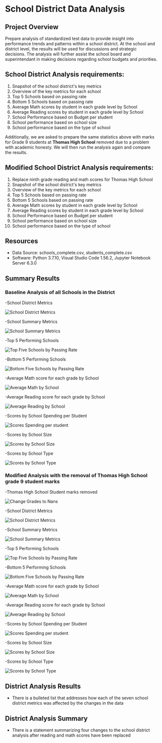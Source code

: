# School District Data Analysis

## Project Overview
Prepare analysis of standardized test data to provide insight into performance trends and patterns within a school district. At the school and district level, the results will be used for discussions and strategic decisions. The analysis will further assist the school board and superintendant in making decisions regarding school budgets and priorities.

## School District Analysis requirements:
1. Snapshot of the school district's key metrics
2. Overview of the key metrics for each school
3. Top 5 Schools based on passing rate
4. Bottom 5 Schools based on passing rate
5. Average Math scores by student in each grade level by School
6. Average Reading scores by student in each grade level by School
7. School Performance based on Budget per student
8. School performance based on school size
9. School performance based on the type of school

Additionally, we are asked to prepare the same statistics above with marks for Grade 9 students at **Thomas High School** removed due to a problem with academic honesty. We will then run the analysis again and compare the results.

## Modified School District Analysis requirements:
1. Replace ninth grade reading and math scores for Thomas High School
2. Snapshot of the school district's key metrics
3. Overview of the key metrics for each school
4. Top 5 Schools based on passing rate
5. Bottom 5 Schools based on passing rate
6. Average Math scores by student in each grade level by School
7. Average Reading scores by student in each grade level by School
8. School Performance based on Budget per student
9. School performance based on school size
10. School performance based on the type of school

## Resources
- Data Source: schools_complete.csv, students_complete.csv
- Software: Python 3.7.10, Visual Studio Code 1.56.2, Jupyter Notebook Server 6.3.0

## Summary Results

### Baseline Analysis of all Schools in the District

-School District Metrics

![School District Metrics](Resources/Images/sda_DistrictSummary.png)

-School Summary Metrics

![School Summary Metrics](Resources/Images/sda_SchoolSummary.png)

-Top 5 Performing Schools

![Top Five Schools by Passing Rate](Resources/Images/sda_top5.png)

-Bottom 5 Performing Schools

![Bottom Five Schools by Passing Rate](Resources/Images/sda_bottom5.png)

-Average Math score for each grade by School

![Average Math by School](Resources/Images/sda_AvgMath.png)

-Average Reading score for each grade by School

![Average Reading by School](Resources/Images/sda_AvgReading.png)

-Scores by School Spending per Student

![Scores Spending per student](Resources/Images/sda_ScoresSpending.png)

-Scores by School Size

![Scores by School Size](Resources/Images/sda_ScoresbySize.png)

-Scores by School Type

![Scores by School Type](Resources/Images/sda_ScoresbyType.png)

### Modified Analysis with the removal of Thomas High School grade 9 student marks

-Thomas High School Student marks removed

![Change Grades to Nans](Resources/Images/msda_StudentNans.png)

-School District Metrics

![School District Metrics](Resources/Images/msda_DistrictSummary.png)

-School Summary Metrics

![School Summary Metrics](Resources/Images/msda_SchoolSummary.png)

-Top 5 Performing Schools

![Top Five Schools by Passing Rate](Resources/Images/msda_top5.png)

-Bottom 5 Performing Schools

![Bottom Five Schools by Passing Rate](Resources/Images/msda_bottom5.png)

-Average Math score for each grade by School

![Average Math by School](Resources/Images/msda_AvgMath.png)

-Average Reading score for each grade by School

![Average Reading by School](Resources/Images/msda_AvgReading.png)

-Scores by School Spending per Student

![Scores Spending per student](Resources/Images/msda_ScoresSpending.png)

-Scores by School Size

![Scores by School Size](Resources/Images/msda_ScoresbySize.png)

-Scores by School Type

![Scores by School Type](Resources/Images/msda_ScoresbyType.png)


## District Analysis Results

- There is a bulleted list that addresses how each of the seven school district metrics was affected by the changes in the data

## District Analysis Summary

- There is a statement summarizing four changes to the school district analysis after reading and math scores have been replaced
